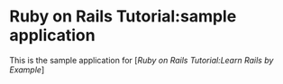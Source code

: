 # Ruby on Rails Tutorial:sample application

This is the sample application for [*Ruby on Rails Tutorial:Learn Rails by Example*]
